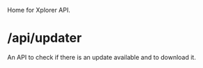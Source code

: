 Home for Xplorer API.

# /api/updater

An API to check if there is an update available and to download it.
